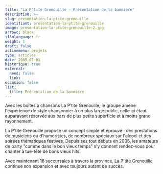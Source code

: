 ```yaml
---
title: "La P'tite Grenouille - Présentation de la bannière"
description: >-
slug: presentation-la-ptite-grenouille
identifiant: presentation-la-ptite-grenouille 
image: presentation-la-ptite-grenouille-2.jpg
arrowc: black
i18nlanguage: fr
weight: 1
draft: false
activemenu: projets
type: articles
date: 2005-01-01
historique: true
external:
  need: false
  link:
occasion: false
list:
  title: Présentation de la bannière
---
```


Avec les boîtes à chansons La P'tite Grenouille, le groupe amène l'expérience de style chansonnier à un plus large public, celle-ci étant auparavant réservée aux bars de plus petite superficie et à moins grand rayonnement. 

La P'tite Grenouille propose un concept simple et éprouvé : des prestations de musiciens ou d'humoristes, de nombreux spéciaux sur l'alcool et des soirées thématiques festives. Depuis ses tout débuts en 2005, les amateurs de party "comme dans le bon vieux temps" s'y donnent rendez-vous pour chanter à tue-tête de bons vieux hits.

Avec maintenant 16 succursales à travers la province, La P'tite Grenouille continue son expansion et avec toujours autant de succès. 
